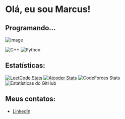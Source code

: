 # Olá, eu sou Marcus!

## Programando...

![image](https://github.com/Marcux777/Marcux777/assets/77116012/a37f8a65-56a9-41fc-9d5b-6bb2b3eb0840)



![C++](https://img.shields.io/badge/-C%2B%2B-00599C?style=flat-square&logo=c%2B%2B&logoColor=white)
![Python](https://img.shields.io/badge/-Python-3776AB?style=flat-square&logo=Python&logoColor=white)

## Estatísticas:

[![LeetCode Stats](https://leetcard.jacoblin.cool/Marcux777?theme=dark&font=Domine&ext=heatmap)](https://leetcode.com/u/Marcux777/)
[![Atcoder Stats](https://atcoder-readme-stats.vercel.app/stats/Marcux777?show_history=5&theme=dark&width=350)](https://github.com/iwbc-mzk/atcoder-readme-stats)
![CodeForces Stats](https://raw.githubusercontent.com/Marcux777/cf-stats/main/output/light_card.svg#gh-dark-mode-only)
![Estatísticas do GitHub](https://github-readme-stats.vercel.app/api?username=Marcux777&show_icons=true&theme=dracula)


## Meus contatos:

- [LinkedIn](https://www.linkedin.com/in/marcus-silva-85524a180/)
